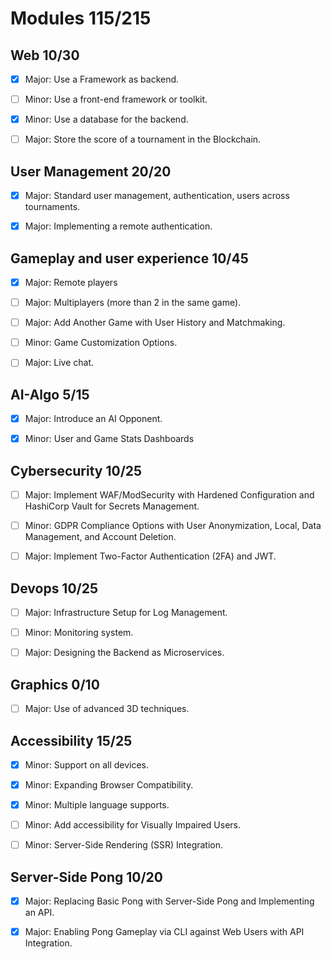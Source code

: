 # Modules 115/215

## Web 10/30
- [x] Major: Use a Framework as backend.
- [ ] Minor: Use a front-end framework or toolkit.
- [x] Minor: Use a database for the backend.
- [ ] Major: Store the score of a tournament in the Blockchain.


## User Management 20/20
- [x] Major: Standard user management, authentication, users across tournaments.
- [x] Major: Implementing a remote authentication.


## Gameplay and user experience 10/45
- [x] Major: Remote players
- [ ] Major: Multiplayers (more than 2 in the same game).
- [ ] Major: Add Another Game with User History and Matchmaking.
- [ ] Minor: Game Customization Options.
- [ ] Major: Live chat.


## AI-Algo 5/15
- [X] Major: Introduce an AI Opponent.
- [x] Minor: User and Game Stats Dashboards


## Cybersecurity 10/25
- [ ] Major: Implement WAF/ModSecurity with Hardened Configuration and HashiCorp Vault for Secrets Management.
- [ ] Minor: GDPR Compliance Options with User Anonymization, Local, Data Management, and Account Deletion.
- [ ] Major: Implement Two-Factor Authentication (2FA) and JWT.


## Devops 10/25
- [ ] Major: Infrastructure Setup for Log Management.
- [ ] Minor: Monitoring system.
- [ ] Major: Designing the Backend as Microservices.


## Graphics 0/10
- [ ] Major: Use of advanced 3D techniques.


## Accessibility 15/25
- [x] Minor: Support on all devices.
- [x] Minor: Expanding Browser Compatibility.
- [x] Minor: Multiple language supports.
- [ ] Minor: Add accessibility for Visually Impaired Users.
- [ ] Minor: Server-Side Rendering (SSR) Integration.


## Server-Side Pong 10/20
- [x] Major: Replacing Basic Pong with Server-Side Pong and Implementing an API.
- [X] Major: Enabling Pong Gameplay via CLI against Web Users with API Integration.

